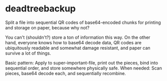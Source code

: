 # deadtreebackup

Split a file into sequential QR codes of base64-encoded chunks for printing and storage on paper, because why not?

You can't (shouldn't?) store a ton of information this way. On the other hand, everyone knows how to base64 decode data, QR codes are ubiquitously readable and somewhat damage resistant, and paper can survive a lot of things.

Basic pattern: Apply to super-important-file, print out the pieces, bind into sequential order, and store somewhere physically safe. When needed: Scan pieces, base64 decode each, and sequentially recombine.